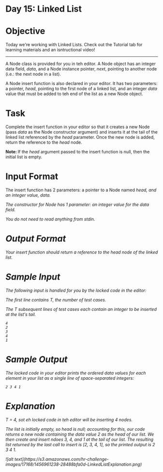 # Day 15: Linked List

# Objective
<p>
Today we're working with Linked Lists. Check out the Tutorial tab for learning materials and an isntructional video!
</p>

---

<p>
A Node class is provided for you in teh editor. A Node object has an integer data field, <i>data</i>, and a Node instance pointer, <i>next</i>, pointing to another node (i.e.: the next node in a list).
</p>
<p>
A Node insert function is also declared in your editor. It has two parameters: a pointer, <i>head</i>, pointing to the first node of a linked list, and an integer <i>data</i> value that must be added to teh end of the list as a new Node object.
</p>

# Task
<p>
Complete the insert function in your editor so that it creates a new Node (pass <i>data</i> as the Node constructor argument) and inserts it at the tail of the linked list referenced by the <i>head</i> parameter. Once the new node is added, return the reference to the <i>head</i> node.
</p>
<p>
<strong>
Note:
</strong>
If the <i>head</i> argument passed to the insert function is null, then the initial list is empty.
</p>

# Input Format
<p>
The insert function has 2 parameters: a pointer to a Node named <i>head</,i>, and an integer value, <i>data</i>.
</p>
<p>
The constructor for Node has 1 parameter: an integer value for the <i>data</i> field.
</p>
<p>
You do not need to read anything from stdin.
</p>

# Output Format
<p>
Your insert function should return a reference to the <i>head</i> node of the linked list.
</p>

# Sample Input
<p>
The following input is handled for you by the locked code in the editor:
</p>
<p>
The first line contains T, the number of test cases.
</p>
<p>
The <i>T</i> subsequent lines of test cases each contain an integer to be inserted at the list's tail.
</p>

~~~~
4
2
3
4
1
~~~~

# Sample Output
<p>
The locked code in your editor prints the ordered data values for each element in your list as a single line of space-separated integers:
</p>

~~~~
2 3 4 1
~~~~

# Explanation
<p>
<i>T</i> = 4, sot eh locked code in teh editor will be inserting 4 nodes.
</p>
<p>
The list is initially empty, so <i>head</i> is null; accounting for this, our code returns a new node containing the data value 2 as the <i>head</i> of our list. We then create and insert ndoes 3, 4, and 1 at the tail of our list. The resulting list returned by the last call to <i>insert</i> is [2, 3, 4, 1], so the printed output is 2 3 4 1.
</p>
![alt text](https://s3.amazonaws.com/hr-challenge-images/17168/1456961238-28488bfa0d-LinkedListExplanation.png)



